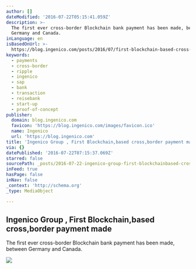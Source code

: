 ```yaml
---
author: []
dateModified: '2016-07-22T05:15:41.059Z'
description: >-
  The first ever cross-border Blockchain bank payment has been made, between
  Germany and Canada.
inLanguage: en
isBasedOnUrl: >-
  https://blog.ingenico.com/posts/2016/07/first-blockchain-based-cross-border-payment-made.html
keywords:
  - payments
  - cross-border
  - ripple
  - ingenico
  - sap
  - bank
  - transaction
  - reisebank
  - start-up
  - proof-of-concept
publisher:
  domain: blog.ingenico.com
  favicon: 'https://blog.ingenico.com/images/favicon.ico'
  name: Ingenico
  url: 'https://blog.ingenico.com'
title: 'Ingenico Group , First Blockchain,based cross,border payment made'
via: {}
datePublished: '2016-07-22T07:15:37.069Z'
starred: false
sourcePath: _posts/2016-07-22-ingenico-group-first-blockchainbased-crossborder-payment.md
inFeed: true
hasPage: false
inNav: false
_context: 'http://schema.org'
_type: MediaObject

---
```

<article style=""><h1>Ingenico Group , First Blockchain,based cross,border payment made</h1><p>The first ever cross-border Blockchain bank payment has been made, between Germany and Canada.</p><img src="https://blog.ingenico.com/images/og-image.jpg" /></article>